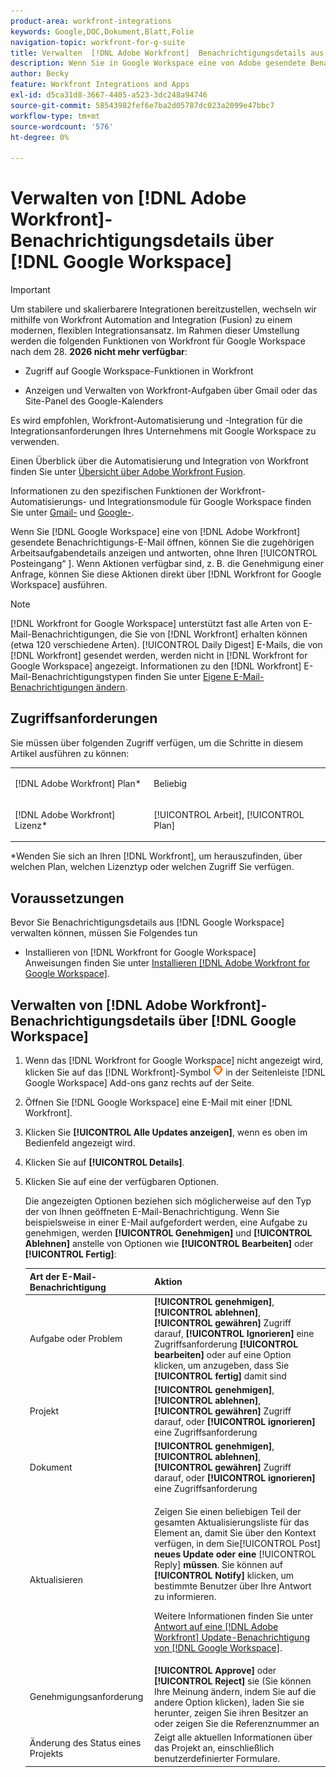 ```yaml
---
product-area: workfront-integrations
keywords: Google,DOC,Dokument,Blatt,Folie
navigation-topic: workfront-for-g-suite
title: Verwalten  [!DNL Adobe Workfront]  Benachrichtigungsdetails aus Google Workspace
description: Wenn Sie in Google Workspace eine von Adobe gesendete Benachrichtigungs [!DNL Workfront] E-Mail öffnen, können Sie die zugehörigen Arbeitsaufgabendetails anzeigen und antworten, ohne Ihren Posteingang zu verlassen. Wenn Aktionen verfügbar sind, z. B. die Genehmigung einer Anfrage, können Sie diese Aktionen direkt über Workfront für Google Workspace durchführen.
author: Becky
feature: Workfront Integrations and Apps
exl-id: d5ca31d8-3667-4405-a523-3dc248a94746
source-git-commit: 58543982fef6e7ba2d05787dc023a2099e47bbc7
workflow-type: tm+mt
source-wordcount: '576'
ht-degree: 0%

---
```


# Verwalten von [!DNL Adobe Workfront]-Benachrichtigungsdetails über [!DNL Google Workspace]

>[!IMPORTANT]
>
>Um stabilere und skalierbarere Integrationen bereitzustellen, wechseln wir mithilfe von Workfront Automation and Integration (Fusion) zu einem modernen, flexiblen Integrationsansatz. Im Rahmen dieser Umstellung werden die folgenden Funktionen von Workfront für Google Workspace nach dem 28. **2026 nicht mehr verfügbar**:
>
>* Zugriff auf Google Workspace-Funktionen in Workfront
>
>* Anzeigen und Verwalten von Workfront-Aufgaben über Gmail oder das Site-Panel des Google-Kalenders
>
>Es wird empfohlen, Workfront-Automatisierung und -Integration für die Integrationsanforderungen Ihres Unternehmens mit Google Workspace zu verwenden.
>
>Einen Überblick über die Automatisierung und Integration von Workfront finden Sie unter [Übersicht über Adobe Workfront Fusion](https://experienceleague.adobe.com/en/docs/workfront-fusion/using/get-started-with-fusion/understand-workfront-fusion/workfront-fusion-overview).
>
>Informationen zu den spezifischen Funktionen der Workfront-Automatisierungs- und Integrationsmodule für Google Workspace finden Sie unter [Gmail-](https://experienceleague.adobe.com/en/docs/workfront-fusion/using/references/apps-and-their-modules/third-party-app-connectors/gmail-modules) und [Google-](https://experienceleague.adobe.com/en/docs/workfront-fusion/using/references/apps-and-their-modules/third-party-app-connectors/google-calendar-modules).

Wenn Sie [!DNL Google Workspace] eine von [!DNL Adobe Workfront] gesendete Benachrichtigungs-E-Mail öffnen, können Sie die zugehörigen Arbeitsaufgabendetails anzeigen und antworten, ohne Ihren [!UICONTROL Posteingang“ &#x200B;]. Wenn Aktionen verfügbar sind, z. B. die Genehmigung einer Anfrage, können Sie diese Aktionen direkt über [!DNL Workfront for Google Workspace] ausführen.

>[!NOTE]
>
> [!DNL Workfront for Google Workspace] unterstützt fast alle Arten von E-Mail-Benachrichtigungen, die Sie von [!DNL Workfront] erhalten können (etwa 120 verschiedene Arten). [!UICONTROL Daily Digest] E-Mails, die von [!DNL Workfront] gesendet werden, werden nicht in [!DNL Workfront for Google Workspace] angezeigt. Informationen zu den [!DNL Workfront] E-Mail-Benachrichtigungstypen finden Sie unter [Eigene E-Mail-Benachrichtigungen ändern](../../workfront-basics/using-notifications/activate-or-deactivate-your-own-event-notifications.md).

## Zugriffsanforderungen

Sie müssen über folgenden Zugriff verfügen, um die Schritte in diesem Artikel ausführen zu können:

<table style="table-layout:auto"> 
 <col> 
 <col> 
 <tbody> 
  <tr> 
   <td role="rowheader">[!DNL Adobe Workfront] Plan*</td> 
   <td> <p>Beliebig</p> </td> 
  </tr> 
  <tr> 
   <td role="rowheader">[!DNL Adobe Workfront] Lizenz*</td> 
   <td> <p>[!UICONTROL Arbeit], [!UICONTROL Plan]</p> </td> 
  </tr> 
  </tbody> 
</table>

&#42;Wenden Sie sich an Ihren [!DNL Workfront], um herauszufinden, über welchen Plan, welchen Lizenztyp oder welchen Zugriff Sie verfügen.

## Voraussetzungen

Bevor Sie Benachrichtigungsdetails aus [!DNL Google Workspace] verwalten können, müssen Sie Folgendes tun

* Installieren von [!DNL Workfront for Google Workspace]\
   Anweisungen finden Sie unter [Installieren [!DNL Adobe Workfront for Google Workspace]](../../workfront-integrations-and-apps/workfront-for-g-suite/install-workfront-for-gsuite.md).

## Verwalten von [!DNL Adobe Workfront]-Benachrichtigungsdetails über [!DNL Google Workspace]

1. Wenn das [!DNL Workfront for Google Workspace] nicht angezeigt wird, klicken Sie auf das [!DNL Workfront]-Symbol ![Workfront](assets/wf-lion-icon.png) in der Seitenleiste [!DNL Google Workspace] Add-ons ganz rechts auf der Seite.
1. Öffnen Sie [!DNL Google Workspace] eine E-Mail mit einer [!DNL Workfront].
1. Klicken Sie **[!UICONTROL Alle Updates anzeigen]**, wenn es oben im Bedienfeld angezeigt wird.
1. Klicken Sie auf **[!UICONTROL Details]**.
1. Klicken Sie auf eine der verfügbaren Optionen.

   Die angezeigten Optionen beziehen sich möglicherweise auf den Typ der von Ihnen geöffneten E-Mail-Benachrichtigung. Wenn Sie beispielsweise in einer E-Mail aufgefordert werden, eine Aufgabe zu genehmigen, werden **[!UICONTROL Genehmigen]** und **[!UICONTROL Ablehnen]** anstelle von Optionen wie **[!UICONTROL Bearbeiten]** oder **[!UICONTROL Fertig]**:

   <table style="table-layout:auto"> 
    <col> 
    <col> 
    <thead> 
     <tr> 
      <th>Art der E-Mail-Benachrichtigung</th> 
      <th>Aktion</th> 
     </tr> 
    </thead> 
    <tbody> 
     <tr> 
      <td>Aufgabe oder Problem</td> 
      <td><strong>[!UICONTROL genehmigen]</strong>, <strong>[!UICONTROL ablehnen]</strong>, <strong>[!UICONTROL gewähren]</strong> Zugriff darauf, <strong>[!UICONTROL Ignorieren]</strong> eine Zugriffsanforderung <strong>[!UICONTROL bearbeiten]</strong> oder auf eine Option klicken, um anzugeben, dass Sie <strong>[!UICONTROL fertig]</strong> damit sind</td> 
     </tr> 
     <tr> 
      <td>Projekt</td> 
      <td><strong>[!UICONTROL genehmigen]</strong>, <strong>[!UICONTROL ablehnen]</strong>, <strong>[!UICONTROL gewähren]</strong> Zugriff darauf, oder <strong>[!UICONTROL ignorieren]</strong> eine Zugriffsanforderung</td> 
     </tr> 
     <tr> 
      <td>Dokument</td> 
      <td><strong>[!UICONTROL genehmigen]</strong>, <strong>[!UICONTROL ablehnen]</strong>, <strong>[!UICONTROL gewähren]</strong> Zugriff darauf, oder <strong>[!UICONTROL ignorieren]</strong> eine Zugriffsanforderung</td> 
     </tr> 
     <tr> 
      <td>Aktualisieren </td> 
      <td> <p>Zeigen Sie einen beliebigen Teil der gesamten Aktualisierungsliste für das Element an, damit Sie über den Kontext verfügen, in dem Sie[!UICONTROL Post]<strong> neues Update oder eine </strong>[!UICONTROL Reply]<strong> müssen</strong>. Sie können auf <strong>[!UICONTROL Notify]</strong> klicken, um bestimmte Benutzer über Ihre Antwort zu informieren. </p> <p>Weitere Informationen finden Sie unter <a href="../../workfront-integrations-and-apps/workfront-for-g-suite/reply-to-wf-update-notification-from-gsuite.md" class="MCXref xref">Antwort auf eine [!DNL Adobe Workfront] Update-Benachrichtigung von [!DNL Google Workspace]</a>.</p> </td> 
     </tr> 
     <tr> 
      <td>Genehmigungsanforderung</td> 
      <td><strong>[!UICONTROL Approve]</strong> oder <strong>[!UICONTROL Reject]</strong> sie (Sie können Ihre Meinung ändern, indem Sie auf die andere Option klicken), laden Sie sie herunter, zeigen Sie ihren Besitzer an oder zeigen Sie die Referenznummer an</td> 
     </tr> 
     <tr> 
      <td>Änderung des Status eines Projekts</td> 
      <td> Zeigt alle aktuellen Informationen über das Projekt an, einschließlich benutzerdefinierter Formulare. </td> 
     </tr> 
    </tbody> 
   </table>
